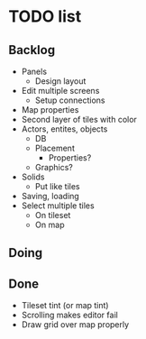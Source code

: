 # TODO list

## Backlog 

- Panels
    - Design layout
- Edit multiple screens
    - Setup connections
- Map properties
- Second layer of tiles with color
- Actors, entites, objects
    - DB
    - Placement
        - Properties?
    - Graphics?
- Solids
    - Put like tiles
- Saving, loading
- Select multiple tiles
    - On tileset
    - On map

## Doing

## Done

- Tileset tint (or map tint)
- Scrolling makes editor fail
- Draw grid over map properly